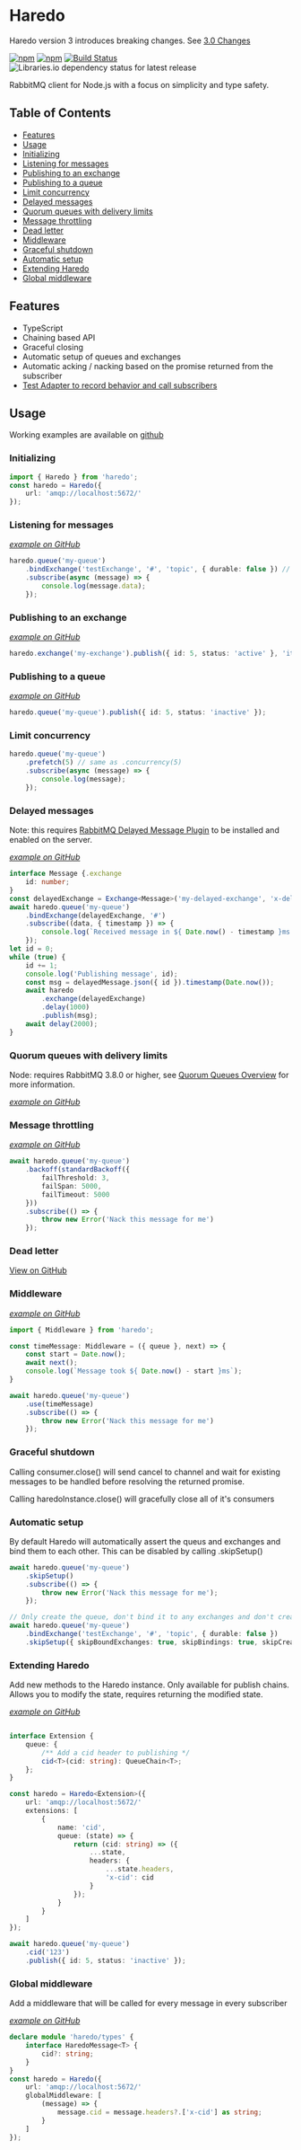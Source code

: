 # Haredo

<Warning>Haredo version 3 introduces breaking changes. See [3.0 Changes](Changes-3.0.md)</Warning>

[![npm](https://img.shields.io/npm/v/haredo.svg)](https://www.npmjs.com/package/haredo)
[![npm](https://img.shields.io/npm/dw/haredo.svg)](https://www.npmjs.com/package/haredo)
[![Build Status](https://travis-ci.com/KristjanTammekivi/Haredo.svg?token=5sH57fp4gyjYbXpM9ZY9&branch=master)](https://travis-ci.com/KristjanTammekivi/Haredo)
![Libraries.io dependency status for latest release](https://img.shields.io/librariesio/release/npm/haredo)

RabbitMQ client for Node.js with a focus on simplicity and type safety.

## Table of Contents

- [Features](#features)
- [Usage](#usage)
- [Initializing](#initializing)
- [Listening for messages](#listening-for-messages)
- [Publishing to an exchange](#publishing-to-an-exchange)
- [Publishing to a queue](#publishing-to-a-queue)
- [Limit concurrency](#limit-concurrency)
- [Delayed messages](#delayed-messages)
- [Quorum queues with delivery limits](#quorum-queues-with-delivery-limits)
- [Message throttling](#message-throttling)
- [Dead letter](#dead-letter)
- [Middleware](#middleware)
- [Graceful shutdown](#graceful-shutdown)
- [Automatic setup](#automatic-setup)
- [Extending Haredo](#extending-haredo)
- [Global middleware](#global-middleware)

## Features

 - TypeScript
 - Chaining based API
 - Graceful closing
 - Automatic setup of queues and exchanges
 - Automatic acking / nacking based on the promise returned from the subscriber
 - [Test Adapter to record behavior and call subscribers](https://www.npmjs.com/package/haredo-test-adapter)

## Usage

Working examples are available on [github](https://github.com/KristjanTammekivi/Haredo/tree/master/src/examples)

### Initializing

```typescript
import { Haredo } from 'haredo';
const haredo = Haredo({
    url: 'amqp://localhost:5672/'
});
```

### Listening for messages

_[example on GitHub](https://github.com/KristjanTammekivi/Haredo/blob/master/src/examples/routing.ts)_

```typescript
haredo.queue('my-queue')
    .bindExchange('testExchange', '#', 'topic', { durable: false }) // Can be omitted if you don't want to bind the queue to an exchange right now
    .subscribe(async (message) => {
        console.log(message.data);
    });
```

### Publishing to an exchange

_[example on GitHub](https://github.com/KristjanTammekivi/Haredo/blob/master/src/examples/routing.ts)_

```typescript
haredo.exchange('my-exchange').publish({ id: 5, status: 'active' }, 'item.created');
```

### Publishing to a queue

_[example on GitHub](https://github.com/KristjanTammekivi/Haredo/blob/master/src/examples/simple.ts)_

```typescript
haredo.queue('my-queue').publish({ id: 5, status: 'inactive' });
```

### Limit concurrency

```typescript
haredo.queue('my-queue')
    .prefetch(5) // same as .concurrency(5)
    .subscribe(async (message) => {
        console.log(message);
    });
```

### Delayed messages

Note: this requires [RabbitMQ Delayed Message Plugin](https://github.com/rabbitmq/rabbitmq-delayed-message-exchange) to be installed and enabled on the server.

_[example on GitHub](https://github.com/KristjanTammekivi/Haredo/blob/master/src/examples/delayed-exchange.ts)_

```typescript
interface Message {.exchange
    id: number;
}
const delayedExchange = Exchange<Message>('my-delayed-exchange', 'x-delayed-message').delayed('topic');
await haredo.queue('my-queue')
    .bindExchange(delayedExchange, '#')
    .subscribe((data, { timestamp }) => {
        console.log(`Received message in ${ Date.now() - timestamp }ms id:${ data.id } `);
    });
let id = 0;
while (true) {
    id += 1;
    console.log('Publishing message', id);
    const msg = delayedMessage.json({ id }).timestamp(Date.now());
    await haredo
        .exchange(delayedExchange)
        .delay(1000)
        .publish(msg);
    await delay(2000);
}
```

### Quorum queues with delivery limits

Node: requires RabbitMQ 3.8.0 or higher, see [Quorum Queues Overview](https://www.rabbitmq.com/quorum-queues.html) for more information.

_[example on GitHub](https://github.com/KristjanTammekivi/Haredo/blob/master/src/examples/quorum.ts)_

### Message throttling

_[example on GitHub](https://github.com/KristjanTammekivi/Haredo/blob/master/src/examples/backoff.ts)_

```typescript
await haredo.queue('my-queue')
    .backoff(standardBackoff({
        failThreshold: 3,
        failSpan: 5000,
        failTimeout: 5000
    }))
    .subscribe(() => {
        throw new Error('Nack this message for me')
    });
```

### Dead letter

[View on GitHub](https://github.com/KristjanTammekivi/Haredo/blob/master/src/examples/dead-letter-exchange.ts)

### Middleware

_[example on GitHub](https://github.com/KristjanTammekivi/Haredo/blob/master/src/examples/middleware.ts)_

```typescript
import { Middleware } from 'haredo';

const timeMessage: Middleware = ({ queue }, next) => {
    const start = Date.now();
    await next();
    console.log(`Message took ${ Date.now() - start }ms`);
}

await haredo.queue('my-queue')
    .use(timeMessage)
    .subscribe(() => {
        throw new Error('Nack this message for me')
    });
```

### Graceful shutdown

Calling consumer.close() will send cancel to channel and wait for existing messages to be handled before resolving the returned promise.

Calling haredoInstance.close() will gracefully close all of it's consumers

### Automatic setup

By default Haredo will automatically assert the queus and exchanges and bind them
to each other. This can be disabled by calling .skipSetup()

```typescript
await haredo.queue('my-queue')
    .skipSetup()
    .subscribe(() => {
        throw new Error('Nack this message for me');
    });

// Only create the queue, don't bind it to any exchanges and don't create any exchanges
await haredo.queue('my-queue')
    .bindExchange('testExchange', '#', 'topic', { durable: false })
    .skipSetup({ skipBoundExchanges: true, skipBindings: true, skipCreate: false });

```

### Extending Haredo

Add new methods to the Haredo instance. Only available for publish chains. Allows you to modify
the state, requires returning the modified state.

_[example on GitHub](https://github.com/KristjanTammekivi/Haredo/blob/master/src/examples/extensions.ts)_

```typescript

interface Extension {
    queue: {
        /** Add a cid header to publishing */
        cid<T>(cid: string): QueueChain<T>;
    };
}

const haredo = Haredo<Extension>({
    url: 'amqp://localhost:5672/'
    extensions: [
        {
            name: 'cid',
            queue: (state) => {
                return (cid: string) => ({
                    ...state,
                    headers: {
                        ...state.headers,
                        'x-cid': cid
                    }
                });
            }
        }
    ]
});

await haredo.queue('my-queue')
    .cid('123')
    .publish({ id: 5, status: 'inactive' });
```

### Global middleware

Add a middleware that will be called for every message in every subscriber

_[example on GitHub](https://github.com/KristjanTammekivi/Haredo/blob/master/src/examples/extensions.ts)_

```typescript
declare module 'haredo/types' {
    interface HaredoMessage<T> {
        cid?: string;
    }
}
const haredo = Haredo({
    url: 'amqp://localhost:5672/'
    globalMiddleware: [
        (message) => {
            message.cid = message.headers?.['x-cid'] as string;
        }
    ]
});
```